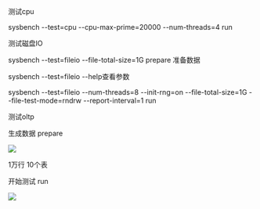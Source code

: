 测试cpu



sysbench --test=cpu --cpu-max-prime=20000 --num-threads=4 run



测试磁盘IO



sysbench --test=fileio --file-total-size=1G prepare  准备数据



sysbench --test=fileio --help查看参数





sysbench --test=fileio  --num-threads=8 --init-rng=on --file-total-size=1G --file-test-mode=rndrw --report-interval=1 run



测试oltp



生成数据 prepare

![](https://gitee.com/hxc8/images7/raw/master/img/202407190811936.jpg)



1万行 10个表



开始测试 run

![](https://gitee.com/hxc8/images7/raw/master/img/202407190811780.jpg)

